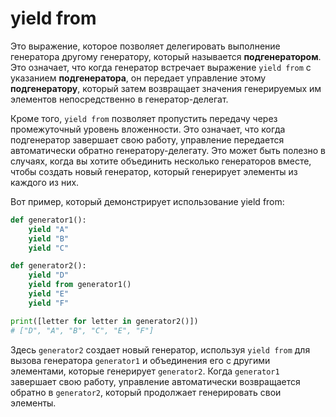 # yield from

Это выражение, которое позволяет делегировать выполнение
генератора другому генератору, который называется **подгенератором**.
Это означает, что когда генератор встречает выражение `yield from` с указанием **подгенератора**,
он передает управление этому **подгенератору**,
который затем возвращает значения генерируемых им элементов непосредственно в генератор-делегат.

Кроме того, `yield from` позволяет пропустить передачу через промежуточный уровень вложенности.
Это означает, что когда подгенератор завершает свою работу, управление передается автоматически обратно генератору-делегату.
Это может быть полезно в случаях, когда вы хотите объединить несколько генераторов вместе,
чтобы создать новый генератор, который генерирует элементы из каждого из них.

Вот пример, который демонстрирует использование yield from:

```python
def generator1():
    yield "A"
    yield "B"
    yield "C"

def generator2():
    yield "D"
    yield from generator1()
    yield "E"
    yield "F"

print([letter for letter in generator2()])
# ["D", "A", "B", "C", "E", "F"]
```

Здесь `generator2` создает новый генератор, используя `yield from`
для вызова генератора `generator1` и объединения его с другими элементами, которые генерирует `generator2`.
Когда `generator1` завершает свою работу, управление автоматически возвращается обратно в `generator2`,
который продолжает генерировать свои элементы.
